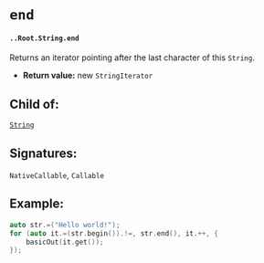 # `end`

#### `..Root.String.end`

Returns an iterator pointing after the last character of this `String`.

* **Return value:** new `StringIterator`

## Child of:

[`String`](docs..Root.String.md)

## Signatures:

`NativeCallable`, `Callable`

## Example:

```c
auto str.=("Hello world!");
for (auto it.=(str.begin()).!=, str.end(), it.++, {
    basicOut(it.get());
});
```